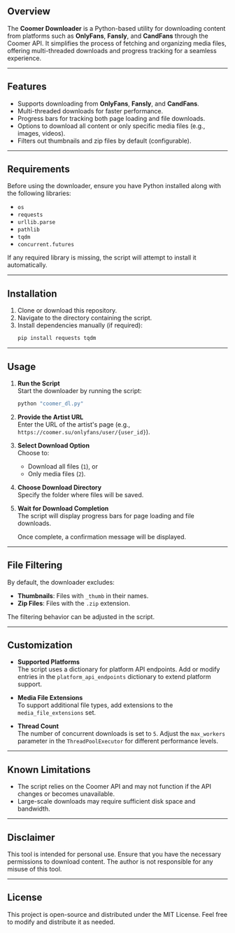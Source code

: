 ## Overview

The **Coomer Downloader** is a Python-based utility for downloading content from platforms such as **OnlyFans**, **Fansly**, and **CandFans** through the Coomer API. It simplifies the process of fetching and organizing media files, offering multi-threaded downloads and progress tracking for a seamless experience.

---

## Features

- Supports downloading from **OnlyFans**, **Fansly**, and **CandFans**.
- Multi-threaded downloads for faster performance.
- Progress bars for tracking both page loading and file downloads.
- Options to download all content or only specific media files (e.g., images, videos).
- Filters out thumbnails and zip files by default (configurable).

---

## Requirements

Before using the downloader, ensure you have Python installed along with the following libraries:

- `os`
- `requests`
- `urllib.parse`
- `pathlib`
- `tqdm`
- `concurrent.futures`

If any required library is missing, the script will attempt to install it automatically.

---

## Installation

1. Clone or download this repository.
2. Navigate to the directory containing the script.
3. Install dependencies manually (if required):
   ```bash
   pip install requests tqdm
   ```

---

## Usage

1. **Run the Script**  
   Start the downloader by running the script:
   ```bash
   python "coomer_dl.py"
   ```

2. **Provide the Artist URL**  
   Enter the URL of the artist's page (e.g., `https://coomer.su/onlyfans/user/{user_id}`).

3. **Select Download Option**  
   Choose to:
   - Download all files (`1`), or
   - Only media files (`2`).

4. **Choose Download Directory**  
   Specify the folder where files will be saved.

5. **Wait for Download Completion**  
   The script will display progress bars for page loading and file downloads.  

   Once complete, a confirmation message will be displayed.

---

## File Filtering

By default, the downloader excludes:
- **Thumbnails**: Files with `_thumb` in their names.
- **Zip Files**: Files with the `.zip` extension.

The filtering behavior can be adjusted in the script.

---

## Customization

- **Supported Platforms**  
  The script uses a dictionary for platform API endpoints. Add or modify entries in the `platform_api_endpoints` dictionary to extend platform support.

- **Media File Extensions**  
  To support additional file types, add extensions to the `media_file_extensions` set.

- **Thread Count**  
  The number of concurrent downloads is set to `5`. Adjust the `max_workers` parameter in the `ThreadPoolExecutor` for different performance levels.

---

## Known Limitations

- The script relies on the Coomer API and may not function if the API changes or becomes unavailable.
- Large-scale downloads may require sufficient disk space and bandwidth.

---

## Disclaimer

This tool is intended for personal use. Ensure that you have the necessary permissions to download content. The author is not responsible for any misuse of this tool.

---

## License

This project is open-source and distributed under the MIT License. Feel free to modify and distribute it as needed.
